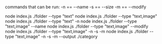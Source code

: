 
commands that can be run:
-n == --name
-s == --size
-m == --modify

node index.js ./folder --type "text"
node index.js ./folder --type "text,image"
node index.js ./folder --type "text" -n
node index.js ./folder --type "text,image" --name
node index.js ./folder --type "text,image" --modify
node index.js ./folder --type "text,image" -n -s -m 
node index.js ./folder --type "text,image" -n -s -m --output ./category